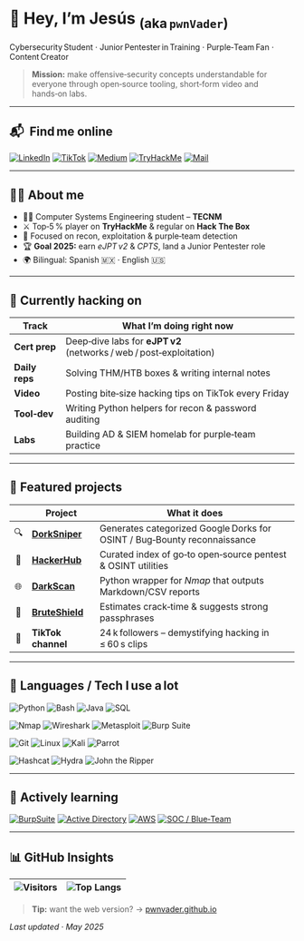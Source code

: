 <!--  ============================================================
      PERSONAL README  •  © 2025  Jesús P. Romero  –  pwnVader
      ============================================================  -->

# 👾 Hey, I’m **Jesús** <sub>(aka `pwnVader`)</sub>

Cybersecurity Student · Junior Pentester in Training · Purple‑Team Fan · Content Creator

> **Mission:** make offensive‑security concepts understandable for everyone through open‑source tooling, short‑form video and hands‑on labs.

---

## 📬  &nbsp;Find me online
[![LinkedIn](https://img.shields.io/badge/LinkedIn-0A66C2?style=for-the-badge&logo=linkedin&logoColor=white)](https://www.linkedin.com/in/jesusperezromero/)
[![TikTok](https://img.shields.io/badge/TikTok-000000?style=for-the-badge&logo=tiktok&logoColor=white)](https://www.tiktok.com/@pwnvader)
[![Medium](https://img.shields.io/badge/Medium-000000?style=for-the-badge&logo=medium&logoColor=white)](https://medium.com/@pwnVader)
[![TryHackMe](https://img.shields.io/badge/TryHackMe-212C42?style=for-the-badge&logo=tryhackme&logoColor=white)](https://tryhackme.com/r/p/pwnVader)
[![Mail](https://img.shields.io/badge/Email-EA4335?style=for-the-badge&logo=gmail&logoColor=white)](mailto:contacto.broadways405@passmail.net)

---

## 👨‍💻 About me
- 🧑‍🎓 Computer Systems Engineering student – **TECNM**  
- ⚔️ Top‑5 % player on **TryHackMe** & regular on **Hack The Box**  
- 🔐 Focused on recon, exploitation & purple‑team detection  
- 🏆 **Goal 2025:** earn *eJPT v2* & *CPTS*, land a Junior Pentester role  
- 🌍 Bilingual: Spanish 🇲🇽 · English 🇺🇸  

---

## 🚧 Currently hacking on
| Track | What I’m doing right now |
|-------|--------------------------|
| **Cert prep** | Deep‑dive labs for **eJPT v2** (networks / web / post‑exploitation) |
| **Daily reps** | Solving THM/HTB boxes & writing internal notes |
| **Video** | Posting bite‑size hacking tips on TikTok every Friday |
| **Tool‑dev** | Writing Python helpers for recon & password auditing |
| **Labs** | Building AD & SIEM homelab for purple‑team practice |

---

## 🧰 Featured projects
| &nbsp; | Project | What it does |
|:-:|---|---|
| 🔍 | **[DorkSniper](https://pwnvader.github.io/DorkSniper/)** | Generates categorized Google Dorks for OSINT / Bug‑Bounty reconnaissance |
| 🧰 | **[HackerHub](https://pwnvader.github.io/HackerHub/)** | Curated index of go‑to open‑source pentest & OSINT utilities |
| 🌐 | **[DarkScan](https://github.com/pwnVader/DarkScan)** | Python wrapper for *Nmap* that outputs Markdown/CSV reports |
| 🔐 | **[BruteShield](https://pwnvader.github.io/BruteShield/)** | Estimates crack‑time & suggests strong passphrases |
| 🎥 | **TikTok channel** | 24 k followers – demystifying hacking in ≤ 60 s clips |

---

## 🧠 Languages / Tech I use a lot
![Python](https://img.shields.io/badge/Python-3776AB?style=for-the-badge&logo=python&logoColor=white)
![Bash](https://img.shields.io/badge/Bash-4EAA25?style=for-the-badge&logo=gnubash&logoColor=white)
![Java](https://img.shields.io/badge/Java-007396?style=for-the-badge&logo=java&logoColor=white)
![SQL](https://img.shields.io/badge/SQL-4479A1?style=for-the-badge&logo=postgresql&logoColor=white)

![Nmap](https://img.shields.io/badge/Nmap-4682B4?style=for-the-badge&logo=nmap&logoColor=white)
![Wireshark](https://img.shields.io/badge/Wireshark-1679A7?style=for-the-badge&logo=wireshark&logoColor=white)
![Metasploit](https://img.shields.io/badge/Metasploit-4C4C4C?style=for-the-badge&logo=metasploit&logoColor=white)
![Burp Suite](https://img.shields.io/badge/Burp_Suite-FF7300?style=for-the-badge&logo=burpsuite&logoColor=white)

![Git](https://img.shields.io/badge/Git-F05032?style=for-the-badge&logo=git&logoColor=white)
![Linux](https://img.shields.io/badge/Linux-FCC624?style=for-the-badge&logo=linux&logoColor=black)
![Kali](https://img.shields.io/badge/Kali_Linux-557C94?style=for-the-badge&logo=kalilinux&logoColor=white)
![Parrot](https://img.shields.io/badge/Parrot_OS-1DE9B6?style=for-the-badge&logo=parrot&logoColor=white)

![Hashcat](https://img.shields.io/badge/Hashcat-000000?style=for-the-badge&logo=hashnode&logoColor=white)
![Hydra](https://img.shields.io/badge/Hydra-000000?style=for-the-badge&logo=googlesheets&logoColor=white)
![John the Ripper](https://img.shields.io/badge/John_the_Ripper-000000?style=for-the-badge&logoColor=white)

---

## 🚀 Actively learning
[![BurpSuite](https://img.shields.io/badge/Burp_Practitioner-FF7300?style=for-the-badge&logo=burpsuite&logoColor=white)]()
[![Active Directory](https://img.shields.io/badge/AD%20Lab-Windows-0078D6?style=for-the-badge&logo=windows&logoColor=white)]()
[![AWS](https://img.shields.io/badge/AWS-232F3E?style=for-the-badge&logo=amazonaws&logoColor=white)]()
[![SOC / Blue‑Team](https://img.shields.io/badge/SOC-4B0082?style=for-the-badge&logo=security&logoColor=white)]()

---

## 📊 GitHub Insights

| ![Visitors](https://profile-counter.glitch.me/pwnVader/count.svg) | ![Top Langs](https://github-readme-stats.vercel.app/api/top-langs/?username=pwnVader&layout=compact&theme=radical) |
|:---:|:---:|

> **Tip:** want the web version? → [pwnvader.github.io](https://pwnvader.github.io/)  

*Last updated · May 2025*
